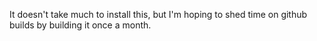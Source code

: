 It doesn't take much to install this, but I'm hoping to shed time on github builds by building it once a month. 